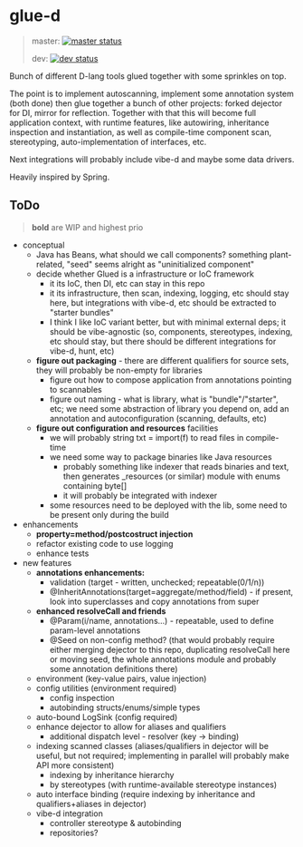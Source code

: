 # glue-d

> master: [![master status](https://img.shields.io/travis/FilipMalczak/glue-d/master?label=master)](https://travis-ci.org/FilipMalczak/glue-d/branches)
>
> dev: [![dev status](https://img.shields.io/travis/FilipMalczak/glue-d/dev?label=dev)](https://travis-ci.org/FilipMalczak/glue-d/branches)

Bunch of different D-lang tools glued together with some sprinkles on top.

The point is to implement autoscanning, implement some annotation system (both done)
then glue together a bunch of other projects: forked dejector for DI, mirror for
reflection. Together with that this will become full application context, with
runtime features, like autowiring, inheritance inspection and instantiation, as 
well as compile-time component scan, stereotyping, auto-implementation of interfaces,
etc.

Next integrations will probably include vibe-d and maybe some data drivers.

Heavily inspired by Spring.

## ToDo

> __bold__ are WIP and highest prio

* conceptual
  * Java has Beans, what should we call components? something plant-related, 
    "seed" seems alright as "uninitialized component"
  * decide whether Glued is a infrastructure or IoC framework
    * it its IoC, then DI, etc can stay in this repo
    * it its infrastructure, then scan, indexing, logging, etc should stay here,
      but integrations with vibe-d, etc should be extracted to "starter bundles"
    * I think I like IoC variant better, but with minimal external deps; it should
      be vibe-agnostic (so, components, stereotypes, indexing, etc should stay, but
      there should be different integrations for vibe-d, hunt, etc)
  * __figure out packaging__ - there are different qualifiers for source sets, they
    will probably be non-empty for libraries
    * figure out how to compose application from annotations pointing to scannables
    * figure out naming - what is library, what is "bundle"/"starter", etc; 
      we need some abstraction of library you depend on, add an annotation and
      autoconfiguration (scanning, defaults, etc) 
  * __figure out configuration and resources__ facilities
    * we will probably string txt = import(f) to read files in compile-time
    * we need some way to package binaries like Java resources
      * probably something like indexer that reads binaries and text, then
        generates _resources (or similar) module with enums containing byte[]
      * it will probably be integrated with indexer
    * some resources need to be deployed with the lib, some need to be present only
      during the build
* enhancements
  * __property=method/postcostruct injection__
  * refactor existing code to use logging
  * enhance tests
* new features
  * __annotations enhancements:__
    * validation (target - written, unchecked; repeatable(0/1/n))
    * @InheritAnnotations(target=aggregate/method/field) - if present, look into 
      superclasses and copy annotations from super 
  * __enhanced resolveCall and friends__
    * @Param(i/name, annotations...) - repeatable, used to define param-level annotations
    * @Seed on non-config method? (that would probably require either merging 
      dejector to this repo, duplicating resolveCall here or moving seed, 
      the whole annotations module and probably some annotation definitions there)
  * environment (key-value pairs, value injection)
  * config utilities (environment required)
    * config inspection
    * autobinding structs/enums/simple types
  * auto-bound LogSink (config required)
  * enhance dejector to allow for aliases and qualifiers
    * additional dispatch level - resolver (key -> binding)
  * indexing scanned classes (aliases/qualifiers in dejector will be useful, but
    not required; implementing in parallel will probably make API more consistent)
    * indexing by inheritance hierarchy
    * by stereotypes (with runtime-available stereotype instances)
  * auto interface binding (require indexing by inheritance and qualifiers+aliases in dejector)
  * vibe-d integration
    * controller stereotype & autobinding
    * repositories?
